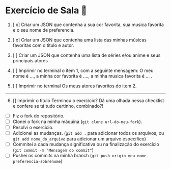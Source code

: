 # Exercício de Sala 🏫  

1. [ x] Criar um JSON que contenha a sua cor favorita, sua musica favorita e o seu nome de preferencia.
2. [ x] Criar um JSON que contenha uma lista das minhas músicas favoritas com o titulo e autor.
3. [ ] Criar um JSON que contenha uma lista de séries e/ou anime e seus principais atores

4. [ ] Imprimir no terminal o item 1, com a seguinte mensagem: O meu nome é ..., a minha cor favorita é ...., a minha musica favorita é ... . 

5. [ ] Imprimir no terminal Os meus atores favoritos do item 2.
---
6. [] Imprimir o titulo 
Terminou o exercício? Dá uma olhada nessa checklist e confere se tá tudo certinho, combinado?!

- [ ] Fiz o fork do repositório.
- [ ] Clonei o fork na minha máquina (`git clone url-do-meu-fork`).
- [ ] Resolvi o exercício.
- [ ] Adicionei as mudanças. (`git add .` para adicionar todos os arquivos, ou `git add nome_do_arquivo` para adicionar um arquivo específico)
- [ ] Commitei a cada mudança significativa ou na finalização do exercício (`git commit -m "Mensagem do commit"`)
- [ ] Pushei os commits na minha branch (`git push origin meu-nome-preferencia-sobrenome`)
